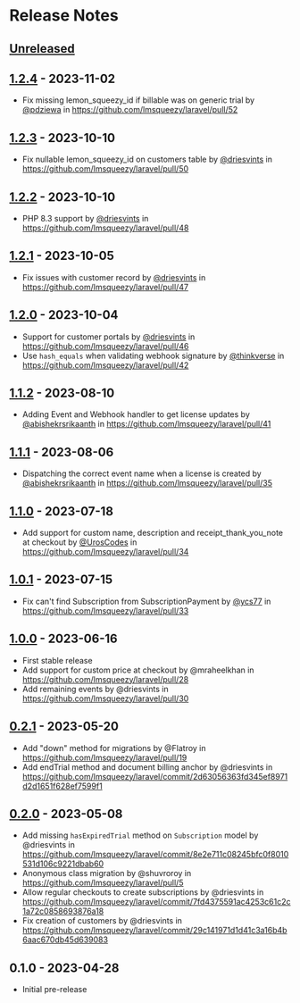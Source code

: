# Release Notes

## [Unreleased](https://github.com/lmsqueezy/laravel/compare/1.2.4...main)

## [1.2.4](https://github.com/lmsqueezy/laravel/compare/1.2.3...1.2.4) - 2023-11-02

- Fix missing lemon_squeezy_id if billable was on generic trial by [@pdziewa](https://github.com/pdziewa) in https://github.com/lmsqueezy/laravel/pull/52

## [1.2.3](https://github.com/lmsqueezy/laravel/compare/1.2.2...1.2.3) - 2023-10-10

- Fix nullable lemon_squeezy_id on customers table by [@driesvints](https://github.com/driesvints) in https://github.com/lmsqueezy/laravel/pull/50

## [1.2.2](https://github.com/lmsqueezy/laravel/compare/1.2.1...1.2.2) - 2023-10-10

- PHP 8.3 support by [@driesvints](https://github.com/driesvints) in https://github.com/lmsqueezy/laravel/pull/48

## [1.2.1](https://github.com/lmsqueezy/laravel/compare/1.2.0...1.2.1) - 2023-10-05

- Fix issues with customer record by [@driesvints](https://github.com/driesvints) in https://github.com/lmsqueezy/laravel/pull/47

## [1.2.0](https://github.com/lmsqueezy/laravel/compare/1.1.2...1.2.0) - 2023-10-04

- Support for customer portals by [@driesvints](https://github.com/driesvints) in https://github.com/lmsqueezy/laravel/pull/46
- Use `hash_equals` when validating webhook signature by [@thinkverse](https://github.com/thinkverse) in https://github.com/lmsqueezy/laravel/pull/42

## [1.1.2](https://github.com/lmsqueezy/laravel/compare/1.1.1...1.1.2) - 2023-08-10

- Adding Event and Webhook handler to get license updates by [@abishekrsrikaanth](https://github.com/abishekrsrikaanth) in https://github.com/lmsqueezy/laravel/pull/41

## [1.1.1](https://github.com/lmsqueezy/laravel/compare/1.1.0...1.1.1) - 2023-08-06

- Dispatching the correct event name when a license is created by [@abishekrsrikaanth](https://github.com/abishekrsrikaanth) in https://github.com/lmsqueezy/laravel/pull/35

## [1.1.0](https://github.com/lmsqueezy/laravel/compare/1.0.1...1.1.0) - 2023-07-18

- Add support for custom name, description and receipt_thank_you_note at checkout by [@UrosCodes](https://github.com/UrosCodes) in https://github.com/lmsqueezy/laravel/pull/34

## [1.0.1](https://github.com/lmsqueezy/laravel/compare/1.0.0...1.0.1) - 2023-07-15

- Fix can't find Subscription from SubscriptionPayment by [@ycs77](https://github.com/ycs77) in https://github.com/lmsqueezy/laravel/pull/33

## [1.0.0](https://github.com/lmsqueezy/laravel/compare/0.2.1...1.0.0) - 2023-06-16

- First stable release
- Add support for custom price at checkout by @mraheelkhan in https://github.com/lmsqueezy/laravel/pull/28
- Add remaining events by @driesvints in https://github.com/lmsqueezy/laravel/pull/30

## [0.2.1](https://github.com/lmsqueezy/laravel/compare/0.2.0...0.2.1) - 2023-05-20

- Add "down" method for migrations by @Flatroy in https://github.com/lmsqueezy/laravel/pull/19
- Add endTrial method and document billing anchor by @driesvints in https://github.com/lmsqueezy/laravel/commit/2d63056363fd345ef8971d2d1651f628ef7599f1

## [0.2.0](https://github.com/lmsqueezy/laravel/compare/0.1.0...0.2.0) - 2023-05-08

- Add missing `hasExpiredTrial` method on `Subscription` model by @driesvints in https://github.com/lmsqueezy/laravel/commit/8e2e711c08245bfc0f8010531d106c9221dbab60
- Anonymous class migration by @shuvroroy in https://github.com/lmsqueezy/laravel/pull/5
- Allow regular checkouts to create subscriptions by @driesvints in https://github.com/lmsqueezy/laravel/commit/7fd4375591ac4253c61c2c1a72c0858693876a18
- Fix creation of customers by @driesvints in https://github.com/lmsqueezy/laravel/commit/29c141971d1d41c3a16b4b6aac670db45d639083

## 0.1.0 - 2023-04-28

- Initial pre-release
